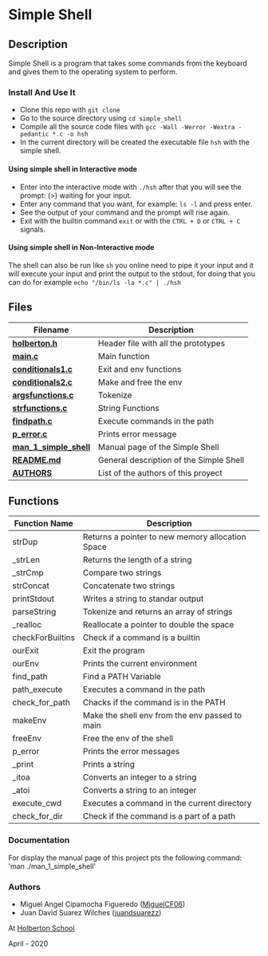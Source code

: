 # Simple Shell

## Description

Simple Shell is a program that takes some commands from the keyboard and gives them to the operating system to perform.

### Install And Use It

* Clone this repo with `git clone `
* Go to the source directory using  `cd simple_shell`
* Compile all the source code files with `gcc -Wall -Werror -Wextra -pedantic *.c -o hsh`
* In the current directory will be created the executable file `hsh` with the simple shell.

#### Using simple shell in Interactive mode

* Enter into the interactive mode with `./hsh` after that you will see the prompt: (>) waiting for your input.
* Enter any command that you want, for example: `ls -l` and press enter.
* See the output of your command and the prompt will rise again.
* Exit with the builtin command `exit` or with the `CTRL + D` or `CTRL + C` signals.

#### Using simple shell in Non-Interactive mode

The shell can also be run like `sh` you online need to pipe it your input and it will execute your input and print the output to the stdout, for doing that you can do for example `echo "/bin/ls -la *.c" | ./hsh`

## Files

Filename | Description
-------- | ----------
**[holberton.h](holberton.h)** | Header file with all the prototypes
**[main.c](main.c)** | Main function
**[conditionals1.c](conditionals1.c)** | Exit and env functions
**[conditionals2.c](conditionals2.c)** | Make and free the env
**[argsfunctions.c](argsfunctions.c)** | Tokenize
**[strfunctions.c](strfunctions.c)** | String Functions
**[findpath.c](findpath.c)** | Execute commands in the path
**[p_error.c](p_error.c)** | Prints error message
**[man_1_simple_shell](man_1_simple_shell)** | Manual page of the Simple Shell
**[README.md](README.md)** | General description of the Simple Shell
**[AUTHORS](AUTHORS)** | List of the authors of this proyect

## Functions

Function Name | Description
------------- | -----------
strDup | Returns a pointer to new memory allocation Space
_strLen | Returns the length of a string
_strCmp | Compare two strings
strConcat | Concatenate two strings
printStdout | Writes a string to standar output
parseString | Tokenize and returns an array of strings
_realloc | Reallocate a pointer to double the space
checkForBuiltins | Check if a command is a builtin
ourExit | Exit the program
ourEnv | Prints the current environment
find_path | Find a PATH Variable
path_execute | Executes a command in the path
check_for_path | Chacks if the command is in the PATH
makeEnv | Make the shell env from the env passed to main
freeEnv | Free the env of the shell
p_error | Prints the error messages
_print | Prints a string
_itoa | Converts an integer to a string
_atoi | Converts a string to an integer
execute_cwd | Executes a command in the current directory
check_for_dir | Check if the command is a part of a path

### Documentation

For display the manual page of this project pts the following command:
'man ./man_1_simple_shell' 

### Authors

* Miguel Angel Cipamocha Figueredo ([MiguelCF06](https://github.com/MiguelCF06))
* Juan David Suarez Wilches ([juandsuarezz](https://github.com/juandsuarezz))

At [Holberton School](https://www.holbertonschool.com/)

April - 2020